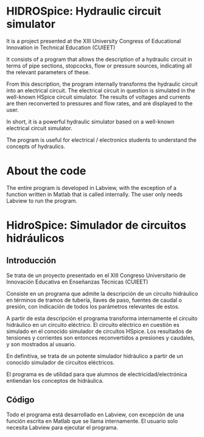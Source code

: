 # HIDROSpice: Hydraulic circuit simulator

It is a project presented at the XIII University Congress of Educational Innovation in Technical Education (CUIEET)

It consists of a program that allows the description of a hydraulic circuit in terms of pipe sections, stopcocks, flow or pressure sources, indicating all the relevant parameters of these.

From this description, the program internally transforms the hydraulic circuit into an electrical circuit. The electrical circuit in question is simulated in the well-known HSpice circuit simulator. The results of voltages and currents are then reconverted to pressures and flow rates, and are displayed to the user.

In short, it is a powerful hydraulic simulator based on a well-known electrical circuit simulator.

The program is useful for electrical / electronics students to understand the concepts of hydraulics.


# About the code

The entire program is developed in Labview, with the exception of a function written in Matlab that is called internally. The user only needs Labview to run the program.




# HidroSpice: Simulador de circuitos hidráulicos

## Introducción

Se trata de un proyecto presentado en el XIII Congreso Universitario de Innovación Educativa en Enseñanzas Técnicas (CUIEET)

Consiste en un programa que admite la descripción de un circuito hidráulico en términos de tramos de tubería, llaves de paso, fuentes de caudal o presión, con indicación de todos los parámetros relevantes de estos.

A partir de esta descripción el programa transforma internamente el circuito hidráulico en un circuito eléctrico. El circuito eléctrico en cuestión es simulado en el conocido simulador de circuitos HSpice. Los resultados de tensiones y corrientes son entonces reconvertidos a presiones y caudales, y son mostrados al usuario.

En definitiva, se trata de un potente simulador hidráulico a partir de un conocido simulador de circuitos eléctricos.

El programa es de utilidad para que alumnos de electricidad/electrónica entiendan los conceptos de hidráulica.


## Código

Todo el programa está desarrollado en Labview, con excepción de una función escrita en Matlab que se llama internamente. El usuario solo necesita Labview para ejecutar el programa.